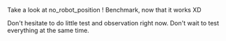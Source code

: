 Take a look at no_robot_position !
Benchmark, now that it works XD

Don't hesitate to do little test and observation right now. Don't wait to test everything at the same time.
